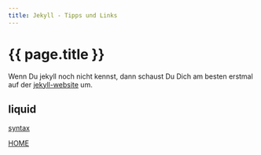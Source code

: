 ```yaml
---
title: Jekyll - Tipps und Links
---
```


# {{ page.title }}


Wenn Du jekyll noch nicht kennst, dann schaust Du Dich am besten erstmal auf der [jekyll-website](https://jekyllrb.com) um.


## liquid

[syntax](https://github.com/Shopify/liquid/wiki/Liquid-for-Designers)

[HOME](./)